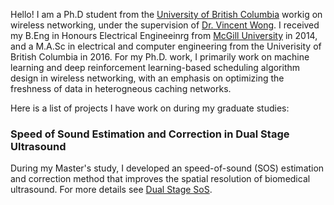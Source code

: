 Hello! I am a Ph.D student from the [University of British Columbia](https://www.ubc.ca/) workig on wireless networking, under the supervision of [Dr. Vincent Wong](http://www.ece.ubc.ca/~vincentw/). I received my B.Eng in Honours Electrical Engineeinrg from [McGill University](www.mcgill.ca) in 2014, and a M.A.Sc in electrical and computer engineering from the Univerisity of British Columbia in 2016. For my Ph.D. work, I primarily work on machine learning and deep reinforcement learning-based scheduling algorithm design in wireless networking, with an emphasis on optimizing the freshness of data in heterogneous caching networks. 

Here is a list of projects I have work on during my graduate studies:

### Speed of Sound Estimation and Correction in Dual Stage Ultrasound

During my Master's study, I developed an speed-of-sound (SOS) estimation and correction method that improves the spatial resolution of biomedical ultrasound. For more details see [Dual Stage SoS](http://www.ece.ubc.ca/~manyoum/dual_stage_sos/).

